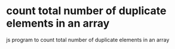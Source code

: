 # count total number of duplicate elements in an array
 js program to count total number of duplicate elements in an array
